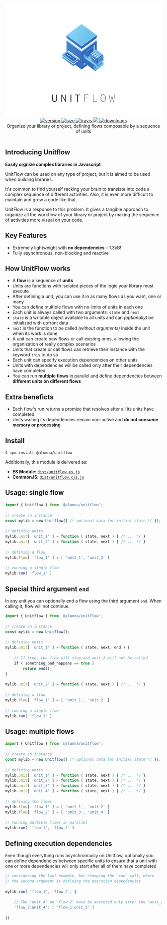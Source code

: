 <div align="center">
	<img src="https://github.com/alumna/unitflow/raw/master/unitflow.svg?sanitize=true" alt="unitflow" width="640" height="360" />
</div>

<div align="center">
	<a href="https://npmjs.org/package/@alumna/unitflow">
		<img src="https://badgen.now.sh/npm/v/@alumna/unitflow" alt="version" />
	</a>
	<a href="https://npmjs.org/package/@alumna/unitflow">
		<img src="https://badgen.net/bundlephobia/min/@alumna/unitflow" alt="size" />
	</a>
	<a href="https://travis-ci.org/alumna/unitflow">
		<img src="https://travis-ci.org/alumna/unitflow.svg?branch=master" alt="travis" />
	</a>
	<a href="https://codecov.io/gh/alumna/unitflow">
		<img src="https://codecov.io/gh/alumna/unitflow/branch/master/graph/badge.svg" />
	</a>
	<a href="https://npmjs.org/package/@alumna/unitflow">
		<img src="https://badgen.now.sh/npm/dm/@alumna/unitflow" alt="downloads" />
	</a>
</div>

<div align="center">Organize your library or project, defining flows composable by a sequence of units</div>

<br/>

## Introducing Unitflow

**Easily orgnize complex libraries in Javascript**

UnitFlow can be used on any type of project, but it is aimed to be used when building libraries.

It's common to find yourself racking your brain to translate into code a complex sequence of different activities. Also, it is even more difficult to maintain and grow a code like that.

UnitFlow is a response to this problem. It gives a tangible approach to organize all the workflow of your library or project by making the sequence of activities more visual on your code.

## Key Features

* Extremely lightweight with **no dependencies** – 1.3kB!
* Fully asynchronous, non-blocking and reactive

## How UnitFlow works

* A **flow** is a sequence of **units**
* Units are functions with isolated pieces of the logic your library must execute
* After defining a unit, you can use it in as many flows as you want, one or many
* You can define multiple flows with no limits of units in each one
* Each unit is always called with two arguments: `state` and `next`
* `state` is a writable object available to all units and can *(optionally)* be initialized with upfront data
* `next` is the function to be called *(without arguments)* inside the unit when its work is done
* A unit can create new flows or call existing ones, allowing the organization of really complex scenarios
* Units that create or call flows can retrieve their instance with the keyword `this` to do so
* Each unit can specify execution dependencies on other units
* Units with dependencies will be called only after their dependencies have completed
* You can run **multiple flows** in parallel and define dependencies between **different units on different flows**

## Extra beneficts

* Each flow's run returns a promise that resolves after all its units have completed
* Units waiting its dependencies remain non-active and **do not consume memory or processing**


## Install

```
$ npm install @alumna/unitflow
```

Additionally, this module is delivered as:

* **ES Module**: [`dist/unitflow.es.js`](https://unpkg.com/@alumna/unitflow/dist/unitflow.es.js)
* **CommonJS**: [`dist/unitflow.cjs.js`](https://unpkg.com/@alumna/unitflow/dist/unitflow.cjs.js)


## Usage: single flow

```js
import { Unitflow } from '@alumna/unitflow';

// create an instance
const mylib = new Unitflow({ /* optional data for initial state */ });

// defining units
mylib.unit[ 'unit_1' ] = function ( state, next ) { /* ... */ }
mylib.unit[ 'unit_2' ] = function ( state, next ) { /* ... */ }

// defining a flow
mylib.flow[ 'flow_1' ] = [ 'unit_1', 'unit_2' ]

// running a single flow
mylib.run( 'flow_1' )

```

## Special third argument `end`

In any unit you can optionally end a flow using the third argument `end`. When calling it, flow will not continue:

```js
import { Unitflow } from '@alumna/unitflow';

// create an instance
const mylib = new Unitflow();

// defining units
mylib.unit[ 'unit_1' ] = function ( state, next, end ) {
	
	// If true, the flow will stop and unit_2 will not be called
	if ( something_bad_happens == true )
		return end();
}

mylib.unit[ 'unit_2' ] = function ( state, next ) { /* ... */ }

// defining a flow
mylib.flow[ 'flow_1' ] = [ 'unit_1', 'unit_2' ]

// running a single flow
mylib.run( 'flow_1' )

```



## Usage: multiple flows

```js
import { Unitflow } from '@alumna/unitflow';

// create an instance
const mylib = new Unitflow({ /* optional data for initial state */ });

// defining units
mylib.unit[ 'unit_1' ] = function ( state, next ) { /* ... */ }
mylib.unit[ 'unit_2' ] = function ( state, next ) { /* ... */ }
mylib.unit[ 'unit_3' ] = function ( state, next ) { /* ... */ }
mylib.unit[ 'unit_4' ] = function ( state, next ) { /* ... */ }

// defining the flows
mylib.flow[ 'flow_1' ] = [ 'unit_1', 'unit_2' ]
mylib.flow[ 'flow_2' ] = [ 'unit_3', 'unit_4' ]

// running multiple flows in parallel
mylib.run( 'flow_1', 'flow_2' )

```

## Defining execution dependencies

Even though everything runs asynchronously on Unitflow, optionally you can define dependencies between specific units to ensure that a unit with one or more dependencies will only start after all of them have completed

```js
// considering the last example, but changing the "run" call, where
// the second argument is defining the execution dependencies

mylib.run( 'flow_1', 'flow_2', {

	// The "unit_4" on "flow_2" must be executed only after the "unit_2" on "flow_1"
	'flow_2:unit_4': [ 'flow_1:unit_2' ]

})

```
